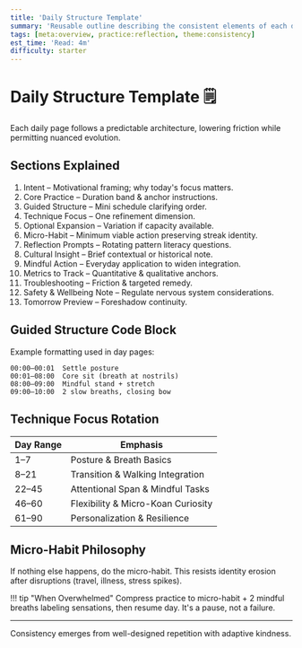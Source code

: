 ```yaml
---
title: 'Daily Structure Template'
summary: 'Reusable outline describing the consistent elements of each day page and how to engage them.'
tags: [meta:overview, practice:reflection, theme:consistency]
est_time: 'Read: 4m'
difficulty: starter
---
```


# Daily Structure Template :spiral_notepad:

Each daily page follows a predictable architecture, lowering friction while permitting nuanced evolution.

## Sections Explained

1. Intent – Motivational framing; why today's focus matters.
2. Core Practice – Duration band & anchor instructions.
3. Guided Structure – Mini schedule clarifying order.
4. Technique Focus – One refinement dimension.
5. Optional Expansion – Variation if capacity available.
6. Micro-Habit – Minimum viable action preserving streak identity.
7. Reflection Prompts – Rotating pattern literacy questions.
8. Cultural Insight – Brief contextual or historical note.
9. Mindful Action – Everyday application to widen integration.
10. Metrics to Track – Quantitative & qualitative anchors.
11. Troubleshooting – Friction & targeted remedy.
12. Safety & Wellbeing Note – Regulate nervous system considerations.
13. Tomorrow Preview – Foreshadow continuity.

## Guided Structure Code Block

Example formatting used in day pages:

```text
00:00–00:01  Settle posture
00:01–08:00  Core sit (breath at nostrils)
08:00–09:00  Mindful stand + stretch
09:00–10:00  2 slow breaths, closing bow
```

## Technique Focus Rotation

| Day Range | Emphasis                           |
| --------- | ---------------------------------- |
| 1–7       | Posture & Breath Basics            |
| 8–21      | Transition & Walking Integration   |
| 22–45     | Attentional Span & Mindful Tasks   |
| 46–60     | Flexibility & Micro-Koan Curiosity |
| 61–90     | Personalization & Resilience       |

## Micro-Habit Philosophy

If nothing else happens, do the micro-habit. This resists identity erosion after disruptions (travel, illness, stress spikes).

!!! tip "When Overwhelmed"
Compress practice to micro-habit + 2 mindful breaths labeling sensations, then resume day. It's a pause, not a failure.

---

Consistency emerges from well-designed repetition with adaptive kindness.
